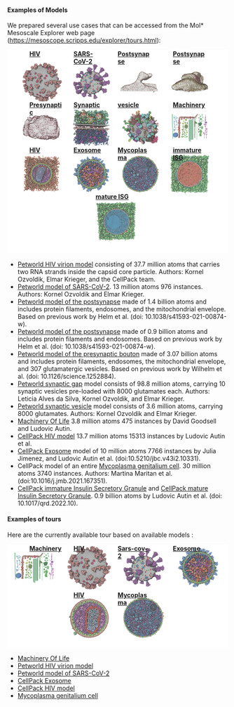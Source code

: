 ﻿#### Examples of Models

We prepared several use cases that can be accessed from the Mol\* Mesoscale Explorer web page (<https://mesoscope.scripps.edu/explorer/tours.html>):

<p style="position: relative;">
    <img src="../img/mme_examples.png" alt="Examples">
    <a style="position: absolute; top: 0%; left: 10%; width: 15%; height: 15%" href="https://mesoscope.scripps.edu/explorer/?example=petworld-hiv&hide-controls=1" target="_blank" rel="noopener noreferrer"><b>HIV</b></a>
    <a style="position: absolute; top: 0%; left: 30%; width: 15%; height: 15%" href="https://mesoscope.scripps.edu/explorer/?example=petworld-sarscov2&hide-controls=1" target="_blank" rel="noopener noreferrer"><b>SARS-CoV-2</b></a>    
    <a style="position: absolute; top: 0%; left: 50%; width: 15%; height: 15%" href="https://mesoscope.scripps.edu/explorer/?example=petworld-postsynmushroom&hide-controls=1" target="_blank" rel="noopener noreferrer"><b>Postsynapse</b></a>    
    <a style="position: absolute; top: 0%; left: 75%; width: 15%; height: 15%" href="https://mesoscope.scripps.edu/explorer/?example=petworld-postsynstubby&hide-controls=1" target="_blank" rel="noopener noreferrer"><b>Postsynapse</b></a>        
    <a style="position: absolute; top: 25%; left: 10%; width: 15%; height: 15%" href="https://mesoscope.scripps.edu/explorer/?example=petworld-presynapse&hide-controls=1" target="_blank" rel="noopener noreferrer"><b>Presynaptic</b></a>    
    <a style="position: absolute; top: 25%; left: 30%; width: 15%; height: 15%" href="https://mesoscope.scripps.edu/explorer/?example=petworld-syngap&hide-controls=1" target="_blank" rel="noopener noreferrer"><b>Synaptic</b></a>    
    <a style="position: absolute; top: 25%; left: 50%; width: 15%; height: 15%" href="https://mesoscope.scripps.edu/explorer/?example=petworld-synvesicle&hide-controls=1" target="_blank" rel="noopener noreferrer"><b>vesicle</b></a> 
    <a style="position: absolute; top: 25%; left: 75%; width: 15%; height: 15%" href="https://mesoscope.scripps.edu/explorer/?example=machineryoflife&hide-controls=1" target="_blank" rel="noopener noreferrer"><b>Machinery</b></a>           
    <a style="position: absolute; top: 47%; left: 10%; width: 15%; height: 15%" href="https://mesoscope.scripps.edu/explorer/?example=cellpack-hiv1&hide-controls=1" target="_blank" rel="noopener noreferrer"><b>HIV</b></a>              
    <a style="position: absolute; top: 47%; left: 30%; width: 15%; height: 15%" href="https://mesoscope.scripps.edu/explorer/?example=cellpack-exosome&hide-controls=1" target="_blank" rel="noopener noreferrer"><b>Exosome</b></a>       
    <a style="position: absolute; top: 47%; left: 50%; width: 15%; height: 15%" href="https://mesoscope.scripps.edu/explorer/?example=cellpack-mg&hide-controls=1" target="_blank" rel="noopener noreferrer"><b>Mycoplasma</b></a>      
    <a style="position: absolute; top: 47%; left: 75%; width: 15%; height: 15%" href="https://mesoscope.scripps.edu/explorer/?example=cellpack-isg_immature&hide-controls=1" target="_blank" rel="noopener noreferrer"><b>immature ISG</b></a>              
    <a style="position: absolute; top: 70%; left: 40%; width: 15%; height: 15%" href="https://mesoscope.scripps.edu/explorer/?example=cellpack-isg_mature&hide-controls=1" target="_blank" rel="noopener noreferrer"><b>mature ISG</b></a>           
</p>


- [Petworld HIV virion model](https://mesoscope.scripps.edu/explorer/?example=petworld-hiv&hide-controls=1) consisting of 37.7 million atoms that carries two RNA strands inside the capsid core particle. Authors: Kornel Ozvoldik, Elmar Krieger, and the CellPack team.
- [Petworld model of SARS-CoV-2](https://mesoscope.scripps.edu/explorer/?example=petworld-sarscov2&hide-controls=1). 13 million atoms 976 instances. Authors: Kornel Ozvoldik and Elmar Krieger.
- [Petworld model of the postsynapse](https://mesoscope.scripps.edu/explorer/?example=petworld-postsynmushroom&hide-controls=1) made of 1.4 billion atoms and includes protein filaments, endosomes, and the mitochondrial envelope. Based on previous work by Helm et al. (doi: 10.1038/s41593-021-00874-w).
- [Petworld model of the postsynapse](https://mesoscope.scripps.edu/explorer/?example=petworld-postsynstubby&hide-controls=1) made of 0.9 billion atoms and includes protein filaments and endosomes. Based on previous work by Helm et al. (doi: 10.1038/s41593-021-00874-w).
- [Petworld model of the presynaptic bouton](https://mesoscope.scripps.edu/explorer/?example=petworld-presynapse&hide-controls=1) made of 3.07 billion atoms and includes protein filaments, endosomes, the mitochondrial envelope, and 307 glutamatergic vesicles. Based on previous work by Wilhelm et al. (doi: 10.1126/science.1252884).
- [Petworld synaptic gap](https://mesoscope.scripps.edu/explorer/?example=petworld-syngap&hide-controls=1) model consists of 98.8 million atoms, carrying 10 synaptic vesicles pre-loaded with 8000 glutamates each. Authors: Leticia Alves da Silva, Kornel Ozvoldik, and Elmar Krieger.
- [Petworld synaptic vesicle](https://mesoscope.scripps.edu/explorer/?example=petworld-synvesicle&hide-controls=1) model consists of 3.6 million atoms, carrying 8000 glutamates. Authors: Kornel Ozvoldik and Elmar Krieger.
- [Machinery Of Life](https://mesoscope.scripps.edu/explorer/?example=machineryoflife&hide-controls=1) 3.8 million atoms 475 instances by David Goodsell and Ludovic Autin.
- [CellPack HIV model](https://mesoscope.scripps.edu/explorer/?example=cellpack-hiv1&hide-controls=1) 13.7 million atoms 15313 instances by Ludovic Autin et al.
- [CellPack Exosome](https://mesoscope.scripps.edu/explorer/?example=cellpack-exosome&hide-controls=1) model of 10 million atoms 7766 instances by Julia Jimenez, and Ludovic Autin et al. (doi:10.5210/jbc.v43i2.10331).
- CellPack model of an entire [Mycoplasma genitalium cell](https://mesoscope.scripps.edu/explorer/?example=cellpack-mg&hide-controls=1). 30 million atoms 3740 instances. Authors: Martina Maritan et al. (doi:10.1016/j.jmb.2021.167351).
- [CellPack immature Insulin Secretory Granule](https://mesoscope.scripps.edu/explorer/?example=cellpack-isg_immature&hide-controls=1) and [CellPack mature Insulin Secretory Granule](https://mesoscope.scripps.edu/explorer/?example=cellpack-isg_mature&hide-controls=1). 0.9 billion atoms by Ludovic Autin et al. (doi: 10.1017/qrd.2022.10).


#### Examples of tours

Here are the currently available tour based on available models : 

<p style="position: relative;">
    <img src="../img/mme_tours.png" alt="Tours">
    <a style="position: absolute; top: 0%; left: 10%; width: 15%; height: 30%" href="https://mesoscope.scripps.edu/explorer/?example=machineryoflife-tour&hide-controls=1" target="_blank" rel="noopener noreferrer"><b>Machinery</b></a>
    <a style="position: absolute; top: 0%; left: 30%; width: 15%; height: 30%" href="https://mesoscope.scripps.edu/explorer/?example=petworld-sarscov2&hide-controls=1" target="_blank" rel="noopener noreferrer"><b>HIV</b></a>    
    <a style="position: absolute; top: 0%; left: 50%; width: 15%; height: 30%" href="https://mesoscope.scripps.edu/explorer/?example=petworld-postsynmushroom&hide-controls=1" target="_blank" rel="noopener noreferrer"><b>Sars-cov-2</b></a>    
    <a style="position: absolute; top: 0%; left: 75%; width: 15%; height: 30%" href="https://mesoscope.scripps.edu/explorer/?example=petworld-postsynstubby&hide-controls=1" target="_blank" rel="noopener noreferrer"><b>Exosome</b></a>        
    <a style="position: absolute; top: 45%; left: 30%; width: 15%; height: 30%" href="https://mesoscope.scripps.edu/explorer/?example=petworld-presynapse&hide-controls=1" target="_blank" rel="noopener noreferrer"><b>HIV</b></a>    
    <a style="position: absolute; top: 45%; left: 50%; width: 15%; height: 30%" href="https://mesoscope.scripps.edu/explorer/?example=petworld-syngap&hide-controls=1" target="_blank" rel="noopener noreferrer"><b>Mycoplasma</b></a>   
</p>

- [Machinery Of Life](https://mesoscope.scripps.edu/explorer/?example=machineryoflife-tour&hide-controls=1)
- [Petworld HIV virion model](https://mesoscope.scripps.edu/explorer/?example=petworld-hiv-tour&hide-controls=1)
- [Petworld model of SARS-CoV-2](https://mesoscope.scripps.edu/explorer/?example=petworld-sarscov2-tour&hide-controls=1) 
- [CellPack Exosome](https://mesoscope.scripps.edu/explorer/?example=cellpack-exosome-tour&hide-controls=1) 
- [CellPack HIV model](https://mesoscope.scripps.edu/explorer/?example=cellpack-hiv-tour&hide-controls=1)
- [Mycoplasma genitalium cell](https://mesoscope.scripps.edu/explorer/?example=cellpack-mg-tour&hide-controls=1)
